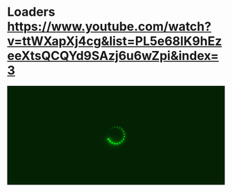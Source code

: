 # Loaders https://www.youtube.com/watch?v=ttWXapXj4cg&list=PL5e68lK9hEzeeXtsQCQYd9SAzj6u6wZpi&index=3
<p align="center">
  <img src="preview.png" alt="preview del proyecto"  width="1600">
</p>